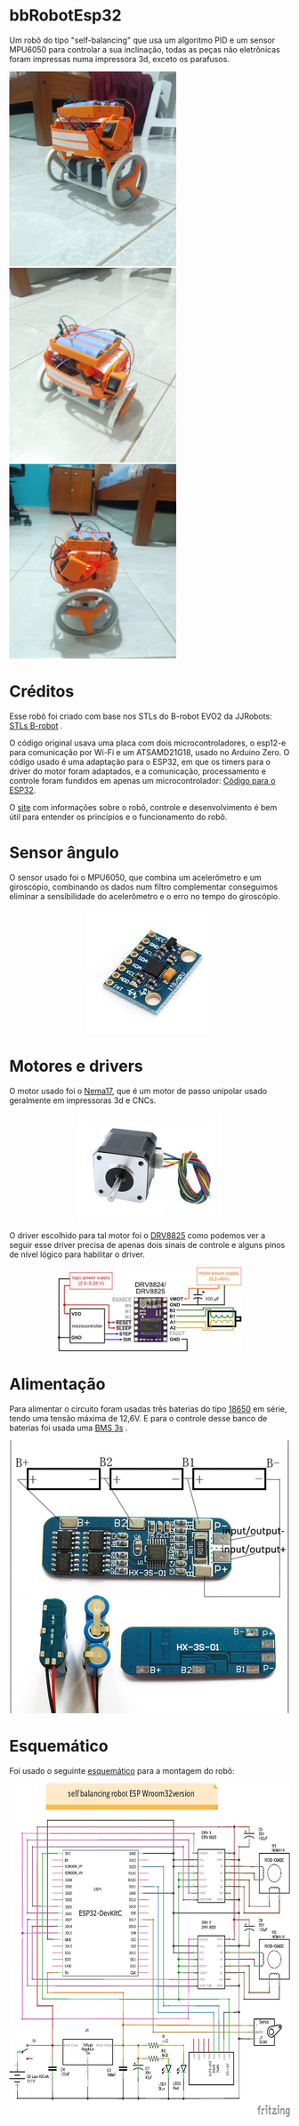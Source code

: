 # bbRobotEsp32
Um robô do tipo "self-balancing" que usa um algoritmo PID e um sensor MPU6050 para controlar a sua inclinação, todas as peças não eletrônicas foram impressas numa impressora 3d, exceto os parafusos.

<img src="https://github.com/JoaoYukio/bbRobotEsp32/blob/main/IMG_robo1.jpg" height ="350" width ="300">  <img src="https://github.com/JoaoYukio/bbRobotEsp32/blob/main/Img_robo.jpg" height ="350" width ="300"> <img src="https://github.com/JoaoYukio/bbRobotEsp32/blob/main/IMG_Robo2.jpg" height ="350" width ="300">

# Créditos
Esse robô foi criado com base nos STLs do B-robot EVO2 da JJRobots: [STLs B-robot](https://www.thingiverse.com/thing:2306541) .

O código original usava uma placa com dois microcontroladores, o esp12-e para comunicação por Wi-Fi e um ATSAMD21G18, usado no Arduino Zero. O código usado é uma adaptação para o ESP32, em que os timers para o driver do motor foram adaptados, e a comunicação, processamento e controle foram fundidos em apenas um microcontrolador: [Código para o ESP32](https://github.com/ghmartin77/B-ROBOT_EVO2_ESP32).

O [site](https://www.jjrobots.com/much-more-than-a-self-balancing-robot/) com informações sobre o robô, controle e desenvolvimento é bem útil para entender os princípios e o funcionamento do robô. 

# Sensor ângulo
O sensor usado foi o MPU6050, que combina um acelerômetro e um giroscópio, combinando os dados num filtro complementar conseguimos eliminar a sensibilidade do acelerômetro e o erro no tempo do giroscópio.

<p align="center">
  <img src="https://github.com/JoaoYukio/bbRobotEsp32/blob/main/Mpu6050.jfif">
  
 # Motores e drivers
 O motor usado foi o [Nema17](https://www.curtocircuito.com.br/motor-de-passo-nema-17-4-8-kgf-cm-1-0a.html), que é um motor de passo unipolar usado geralmente em impressoras 3d e CNCs.
 
<p align="center">
  <img src="https://github.com/JoaoYukio/bbRobotEsp32/blob/main/nema17.jfif">

 O driver escolhido para tal motor foi o [DRV8825](https://www.curtocircuito.com.br/catalog/product/view/id/602/s/driver-motor-passo-drv8825/) como podemos ver a seguir esse driver precisa de apenas dois sinais de controle e alguns pinos de nível lógico para habilitar o driver.

<p align="center">
  <img src="https://github.com/JoaoYukio/bbRobotEsp32/blob/main/drv8825_pinout.jfif">
 
 # Alimentação
 Para alimentar o circuito foram usadas três baterias do tipo [18650](https://produto.mercadolivre.com.br/MLB-1180892186-bateria-18650-samsung-22p-original-2200mah-kit-4-_JM?matt_tool=87716990&matt_word=&matt_source=google&matt_campaign_id=12413740998&matt_ad_group_id=119070072438&matt_match_type=&matt_network=g&matt_device=c&matt_creative=500702333978&matt_keyword=&matt_ad_position=&matt_ad_type=pla&matt_merchant_id=286070357&matt_product_id=MLB1180892186&matt_product_partition_id=337120033364&matt_target_id=pla-337120033364&gclid=Cj0KCQjw6-SDBhCMARIsAGbI7UikUZ_6_U8vLhcKe0_e3_CLAEMUrqb8R12e0rYv31URLC03qVRrQAsaAkiAEALw_wcB) em série, tendo uma tensão máxima de 12,6V. E para o controle desse banco de baterias foi usada uma [BMS 3s](https://www.curtocircuito.com.br/catalog/product/view/id/1460/s/carregador-de-bateria-li-ion-protecao-bms-3s-10a/) .
  
<p align="center">
  <img src="https://github.com/JoaoYukio/bbRobotEsp32/blob/main/Baterias.jpg">
  
  # Esquemático
  Foi usado o seguinte [esquemático](https://blogdaichan.hatenablog.com/entry/%3Fp%3D7129) para a montagem do robô:
  <p align="center">
  <img src="https://github.com/JoaoYukio/bbRobotEsp32/blob/main/esquem%C3%A1tico.jpg" height ="600" width ="700">

